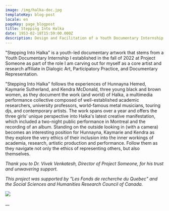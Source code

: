 ```yaml
---
image: /img/halka-doc.jpg
templateKey: blog-post
locale: en
pageKey: page_blogpost
title: Stepping Into Halka
date: 1953-02-18T15:59:00.000Z
description: Design and Facilitation of a Youth Documentary Internship
---
```

"Stepping Into Halka" is a youth-led documentary artwork that stems from a Youth Documentary Internship I established in the fall of 2022 at Project Someone as part of the role I am carving out for myself as a core artist and research affiliate in Dialogic Art, Participatory Practice, and Documentary Representation.

"Stepping Into Halka" follows the experiences of Hunnayna Hemed, Kaymarie Sutherland, and Kendra McDonald, three young black and brown women, as they document the work (and world) of Halka, a multimedia performance collective composed of well-established academic researchers, university professors, world-famous metal musicians, touring djs, and contemporary artists. The work spans over a year and offers the three girls’ unique perspective into Halka's latest creative manifestation, which included a two-night public performance in Montreal and the recording of an album. Standing on the outside looking in (with a camera) becomes an interesting position for Hunnayna, Kaymarie and Kendra as they explore the very ethics of their inclusion into the inner workings of academia, research, artistic production and performance. Follow them as they navigate not only the ethics of representing others, but also themselves.

_Thank you to Dr. Vivek Venkatesh, Director of Project Someone, for his trust and unwavering support._ 

_This project was supported by "Les Fonds de recherche du Quebec" and the Social Sciences and Humanities Research Council of Canada._

![](/img/halka-doc-couch.jpg)

__
